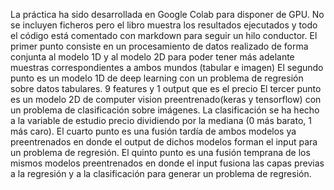 La práctica ha sido desarrollada en Google Colab para disponer de GPU. No se incluyen ficheros pero el libro muestra los resultados ejecutados y todo el código está comentado con markdown para seguir un hilo conductor.
El primer punto consiste en un procesamiento de datos realizado de forma conjunta al modelo 1D y al modelo 2D para poder tener más adelante muestras correspondientes a ambos mundos (tabular e imagen)
El segundo punto es un modelo 1D de deep learning con un problema de regresión sobre datos tabulares. 9 features y 1 output que es el precio
El tercer punto es un modelo 2D de computer vision preentrenado(keras y tensorflow) con un problema de clasificación sobre imágenes. La clasificación se ha hecho a la variable de estudio precio dividiendo por la mediana (0 más barato, 1 más caro).
El cuarto punto es una fusión tardía de ambos modelos ya preentrenados en donde el output de dichos modelos forman el input para un problema de regresión.
El quinto punto es una fusión temprana de los mismos modelos preentrenados en donde el input fusiona las capas previas a la regresión y a la clasificación para generar un problema de regresión.
